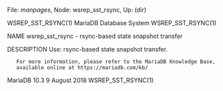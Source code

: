 File: *manpages*,  Node: wsrep_sst_rsync,  Up: (dir)

WSREP_SST_RSYNC(1)          MariaDB Database System         WSREP_SST_RSYNC(1)



NAME
       wsrep_sst_rsync - rsync-based state snapshot transfer

DESCRIPTION
       Use: rsync-based state snapshot transfer.

       For more information, please refer to the MariaDB Knowledge Base,
       available online at https://mariadb.com/kb/



MariaDB 10.3                     9 August 2018              WSREP_SST_RSYNC(1)
